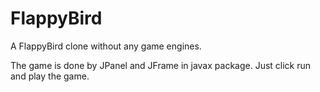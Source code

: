 # FlappyBird
A FlappyBird clone without any game engines.

The game is done by JPanel and JFrame in javax package. Just click run and play the game.
